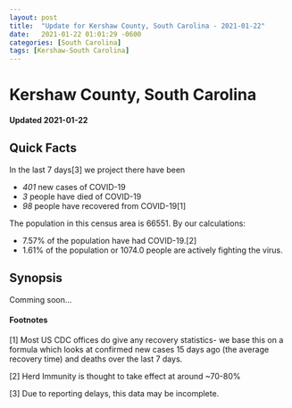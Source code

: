 ```yaml
---
layout: post
title:  "Update for Kershaw County, South Carolina - 2021-01-22"
date:   2021-01-22 01:01:29 -0600
categories: [South Carolina]
tags: [Kershaw-South Carolina]
---
```


# Kershaw County, South Carolina
#### Updated 2021-01-22

## Quick Facts

In the last 7 days[3] we project there have been
- *401* new cases of COVID-19
- *3* people have died of COVID-19
- *98* people have recovered from COVID-19[1]

The population in this census area is 66551. By our calculations:
- 7.57% of the population have had COVID-19.[2]
- 1.61% of the population or 1074.0 people are actively fighting the virus.

## Synopsis

Comming soon...


#### Footnotes

[1] Most US CDC offices do give any recovery statistics- we base this on a formula which looks at confirmed new cases
15 days ago (the average recovery time) and deaths over the last 7 days.

[2] Herd Immunity is thought to take effect at around ~70-80%

[3] Due to reporting delays, this data may be incomplete.
 
    